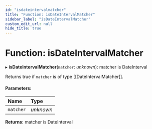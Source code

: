 ```yaml
---
id: "isdateintervalmatcher"
title: "Function: isDateIntervalMatcher"
sidebar_label: "isDateIntervalMatcher"
custom_edit_url: null
hide_title: true
---
```


# Function: isDateIntervalMatcher

▸ **isDateIntervalMatcher**(`matcher`: *unknown*): matcher is DateInterval

Returns true if `matcher` is of type [[DateIntervalMatcher]].

#### Parameters:

Name | Type |
:------ | :------ |
`matcher` | *unknown* |

**Returns:** matcher is DateInterval
